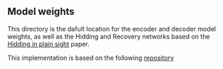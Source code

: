 ## Model weights
This directory is the dafult location for the encoder and decoder model weights, as well as the Hidding and Recovery networks based on the [Hidding in plain sight](https://papers.nips.cc/paper/6802-hiding-images-in-plain-sight-deep-steganography.pdf) paper.

This implementation is based on the following [repository](https://github.com/arnoweng/PyTorch-Deep-Image-Steganography)